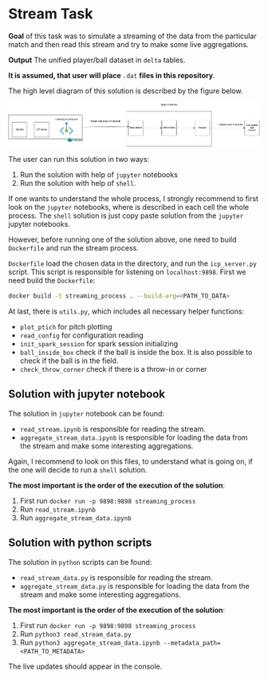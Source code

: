 # Stream Task

**Goal** of this task was to simulate a streaming of the data from the particular match and then read this stream and try to make some live aggregations.

**Output** The unified player/ball dataset in `delta` tables.

**It is assumed, that user will place** `.dat` **files in this repository**.

The high level diagram of this solution is described by the figure below.

![](streaming_diagram_.png)

The user can run this solution in two ways:

1. Run the solution with help of `jupyter` notebooks
2. Run the solution with help of `shell`.

If one wants to understand the whole process, I strongly recommend to first look on the `jupyter` notebooks, where is described in each cell the whole process. The `shell` solution is just copy paste solution from the `jupyter` jupyter notebooks.

However, before running one of the solution above, one need to build `Dockerfile` and run the stream process.

`Dockerfile` load the chosen data in the directory, and run the `icp_server.py` script. This script is responsible for listening on `localhost:9898`. First we need build the `Dockerfile`:

```sh
docker build -t streaming_process . --build-arg=<PATH_TO_DATA>
```

At last, there is `utils.py`, which includes all necessary helper functions:

* `plot_ptich` for pitch plotting
* `read_config` for configuration reading
* `init_spark_session` for spark session initializing
* `ball_inside_box` check if the ball is inside the box. It is also possible to check if the ball is in the field.
* `check_throw_corner` check if there is a throw-in or corner

## Solution with jupyter notebook

The solution in `jupyter` notebook can be found:

* `read_stream.ipynb` is responsible for reading the stream.
* `aggregate_stream_data.ipynb` is responsible for loading the data from the stream and make some interesting aggregations.

Again, I recommend to look on this files, to understand what is going on, if the one will decide to run a `shell` solution.

**The most important is the order of the execution of the solution**:

1. First run  `docker run -p 9898:9898 streaming_process`
2. Run `read_stream.ipynb`
3. Run `aggregate_stream_data.ipynb`

## Solution with python scripts

The solution in `python` scripts can be found:

* `read_stream_data.py` is responsible for reading the stream.
* `aggregate_stream_data.py` is responsible for loading the data from the stream and make some interesting aggregations.

**The most important is the order of the execution of the solution**:

1. First run  `docker run -p 9898:9898 streaming_process`
2. Run `python3 read_stream_data.py`
3. Run `python3 aggregate_stream_data.ipynb --metadata_path=<PATH_TO_METADATA>`

The live updates should appear in the console.

